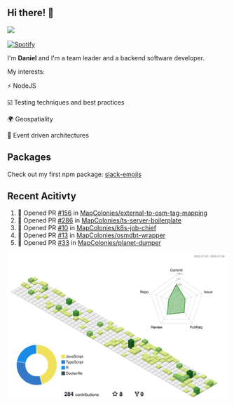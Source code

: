 ## Hi there! 👋

<p>
  <img src="https://github-readme-stats.vercel.app/api?username=syncush&theme=tokyonight">
</p>

[![Spotify](https://novatorem-rust.vercel.app/api/spotify)](https://open.spotify.com/user/syncush)

I'm **Daniel** and I'm a team leader and a backend software developer.

My interests:

⚡ NodeJS

☑️ Testing techniques and best practices

🌍 Geospatiality

🧠 Event driven architectures

## Packages
Check out my first npm package: [slack-emojis](https://www.npmjs.com/package/slack-emojis)

## Recent Acitivty
<!--START_SECTION:activity-->
1. 💪 Opened PR [#156](https://github.com/MapColonies/external-to-osm-tag-mapping/pull/156) in [MapColonies/external-to-osm-tag-mapping](https://github.com/MapColonies/external-to-osm-tag-mapping)
2. 💪 Opened PR [#286](https://github.com/MapColonies/ts-server-boilerplate/pull/286) in [MapColonies/ts-server-boilerplate](https://github.com/MapColonies/ts-server-boilerplate)
3. 💪 Opened PR [#10](https://github.com/MapColonies/k8s-job-chief/pull/10) in [MapColonies/k8s-job-chief](https://github.com/MapColonies/k8s-job-chief)
4. 💪 Opened PR [#13](https://github.com/MapColonies/osmdbt-wrapper/pull/13) in [MapColonies/osmdbt-wrapper](https://github.com/MapColonies/osmdbt-wrapper)
5. 💪 Opened PR [#33](https://github.com/MapColonies/planet-dumper/pull/33) in [MapColonies/planet-dumper](https://github.com/MapColonies/planet-dumper)
<!--END_SECTION:activity-->

![contrib](./profile-3d-contrib/profile-green-animate.svg)
